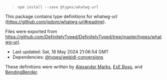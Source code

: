 > `npm install --save @types/whatwg-url`

This package contains type definitions for whatwg-url (https://github.com/jsdom/whatwg-url#readme).

Files were exported from https://github.com/DefinitelyTyped/DefinitelyTyped/tree/master/types/whatwg-url.

 * Last updated: Sat, 18 May 2024 21:06:54 GMT
 * Dependencies: [@types/webidl-conversions](https://npmjs.com/package/@types/webidl-conversions)

These definitions were written by [Alexander Marks](https://github.com/aomarks), [ExE Boss](https://github.com/ExE-Boss), and [BendingBender](https://github.com/BendingBender).
